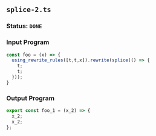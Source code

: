 ## `splice-2.ts`

### Status: `DONE`

### Input Program

```typescript
const foo = (x) => {
  using_rewrite_rules([t,t,x]).rewrite(splice(() => {
    t;
    t;
  }));  
}
```

### Output Program

```typescript
export const foo_1 = (x_2) => {
  x_2;
  x_2;
};
```

